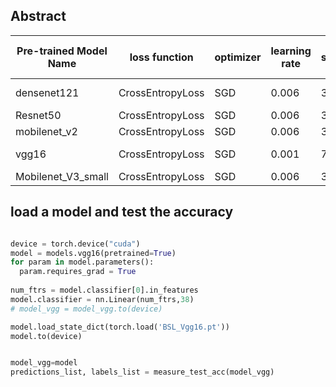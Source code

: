 ## Abstract


| Pre-trained Model Name | loss function    | optimizer | learning rate | step_size | gamma | no of epochs | Best epoch acc | training time | test_accuracy | precision | recall | f1-score |
| ---------------------- | ---------------- | --------- | ------------- | --------- | ----- | ------------ | -------------- | ------------- | ------------- | --------- | ------ | -------- |
| densenet121            | CrossEntropyLoss | SGD       | 0.006         | 3         | 0.1   | 5            | 0.963158       | 10m 45s       | 96.3158       | 96.48     | 96.32  | 96.31    |
| Resnet50               | CrossEntropyLoss | SGD       | 0.006         | 3         | 0.1   | 5            | 0.960526       | 10m 1s        | 96.0526       | 96.37     | 96.05  | 96.02    |
| mobilenet_v2           | CrossEntropyLoss | SGD       | 0.006         | 3         | 0.1   | 5            | 0.954605       | 4m 11s        | 95.4605       | 95.76     | 95.46  | 95.45    |
| vgg16                  | CrossEntropyLoss | SGD       | 0.001         | 7         | 0.1   | 5            | 0.942763       | 13m 12s       | 94.2763       | 94.67     | 94.28  | 94.28    |
| Mobilenet_V3_small     | CrossEntropyLoss | SGD       | 0.006         | 3         | 0.1   | 5            | 0.929605       | 2m 41s        | 92.9605       | 93.58     | 92.96  | 93.02    |

## load a model and test the accuracy

```py

device = torch.device("cuda")
model = models.vgg16(pretrained=True)
for param in model.parameters():
  param.requires_grad = True
  
num_ftrs = model.classifier[0].in_features
model.classifier = nn.Linear(num_ftrs,38)
# model_vgg = model_vgg.to(device)

model.load_state_dict(torch.load('BSL_Vgg16.pt'))
model.to(device)


model_vgg=model
predictions_list, labels_list = measure_test_acc(model_vgg)

```


